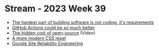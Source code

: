 # Stream - 2023 Week 39

- [The hardest part of building software is not coding, it's requirements](https://stackoverflow.blog/2023/06/26/the-hardest-part-of-building-software-is-not-coding-its-requirements/?utm_campaign=the-overflow-newsletter&utm_medium=email&utm_source=iterable)
- [GitHub Actions could be so much better](https://blog.yossarian.net/2023/09/22/GitHub-Actions-could-be-so-much-better)
- [The hidden cost of open-source](https://www.youtube.com/watch?v=HsjGAUU99f0) (Video)
- [A more modern CSS reset](https://andy-bell.co.uk/a-more-modern-css-reset/?ck_subscriber_id=2125261242)
- [Google Site Reliability Engineering](https://sre.google/sre-book/table-of-contents/)
